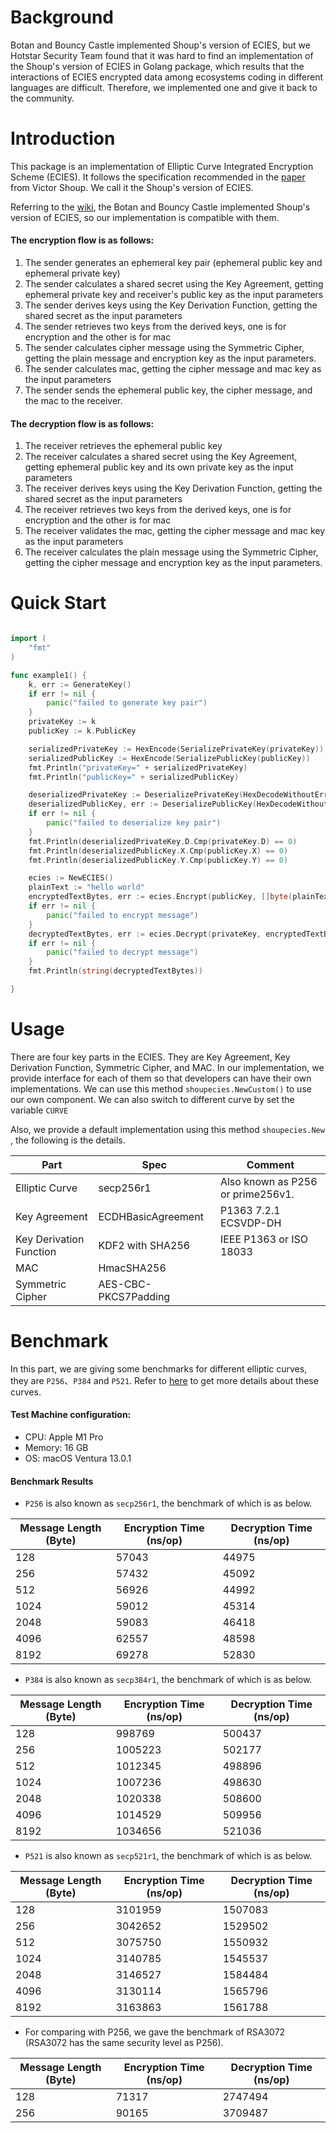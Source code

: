 # Background

Botan and Bouncy Castle implemented Shoup's version of ECIES, but we Hotstar Security Team found that it was hard to find an 
implementation of the Shoup's version of ECIES in Golang package, which results that the interactions of ECIES encrypted data 
among ecosystems coding in different languages are difficult. Therefore, we implemented one and give it back to the community.

# Introduction

This package is an implementation of Elliptic Curve Integrated Encryption Scheme (ECIES).
It follows the specification recommended in the [paper](https://www.shoup.net/papers/iso-2_1.pdf) from Victor Shoup.
We call it the Shoup's version of ECIES.

Referring to the [wiki](https://www.cryptopp.com/wiki/Elliptic_Curve_Integrated_Encryption_Scheme), the Botan and Bouncy Castle
implemented Shoup's version of ECIES, so our implementation is compatible with them.

#### The encryption flow is as follows:

1. The sender generates an ephemeral key pair (ephemeral public key and ephemeral private key)
2. The sender calculates a shared secret using the Key Agreement, getting ephemeral private key and receiver's
public key as the input parameters
3. The sender derives keys using the Key Derivation Function, getting the shared secret as the input parameters
4. The sender retrieves two keys from the derived keys, one is for encryption and the other is for mac
5. The sender calculates cipher message using the Symmetric Cipher, getting the plain message and encryption key 
as the input parameters.
6. The sender calculates mac, getting the cipher message and mac key as the input parameters
7. The sender sends the ephemeral public key, the cipher message, and the mac to the receiver.

#### The decryption flow is as follows:

1. The receiver retrieves the ephemeral public key
2. The receiver calculates a shared secret using the Key Agreement, getting ephemeral public key and its own 
   private key as the input parameters 
3. The receiver derives keys using the Key Derivation Function, getting the shared secret as the input parameters
4. The receiver retrieves two keys from the derived keys, one is for encryption and the other is for mac
5. The receiver validates the mac, getting the cipher message and mac key as the input parameters
6. The receiver calculates the plain message using the Symmetric Cipher, getting the cipher message and encryption key
   as the input parameters.

# Quick Start

```go

import (
	"fmt"
)

func example1() {
	k, err := GenerateKey()
	if err != nil {
		panic("failed to generate key pair")
	}
	privateKey := k
	publicKey := k.PublicKey

	serializedPrivateKey := HexEncode(SerializePrivateKey(privateKey))
	serializedPublicKey := HexEncode(SerializePublicKey(publicKey))
	fmt.Println("privateKey=" + serializedPrivateKey)
	fmt.Println("publicKey=" + serializedPublicKey)

	deserializedPrivateKey := DeserializePrivateKey(HexDecodeWithoutError(serializedPrivateKey))
	deserializedPublicKey, err := DeserializePublicKey(HexDecodeWithoutError(serializedPublicKey))
	if err != nil {
		panic("failed to deserialize key pair")
	}
	fmt.Println(deserializedPrivateKey.D.Cmp(privateKey.D) == 0)
	fmt.Println(deserializedPublicKey.X.Cmp(publicKey.X) == 0)
	fmt.Println(deserializedPublicKey.Y.Cmp(publicKey.Y) == 0)

	ecies := NewECIES()
	plainText := "hello world"
	encryptedTextBytes, err := ecies.Encrypt(publicKey, []byte(plainText))
	if err != nil {
		panic("failed to encrypt message")
	}
	decryptedTextBytes, err := ecies.Decrypt(privateKey, encryptedTextBytes)
	if err != nil {
		panic("failed to decrypt message")
	}
	fmt.Println(string(decryptedTextBytes))

}

```

# Usage

There are four key parts in the ECIES. They are Key Agreement, Key Derivation Function, Symmetric Cipher, and
MAC. In our implementation, we provide interface for each of them so that developers can have their own 
implementations. We can use this method ```shoupecies.NewCustom()``` to use our own component. We can also switch
to different curve by set the variable ```CURVE```

Also, we provide a default implementation using this method ```shoupecies.New``` , the following is the details.

| Part                    | Spec                 | Comment                             |
|-------------------------|----------------------|-------------------------------------|
| Elliptic Curve          | secp256r1            | Also known as P256 or prime256v1.   |
| Key Agreement           | ECDHBasicAgreement   | P1363 7.2.1 ECSVDP-DH               |
| Key Derivation Function | KDF2 with SHA256     | IEEE P1363 or ISO 18033             |
| MAC                     | HmacSHA256           |                                     |
| Symmetric Cipher        | AES-CBC-PKCS7Padding |                                     |

 # Benchmark

In this part, we are giving some benchmarks for different elliptic curves, they are `P256`、`P384` and `P521`.
Refer to [here](https://pkg.go.dev/crypto/elliptic) to get more details about these curves.

#### Test Machine configuration:
  + CPU: Apple M1 Pro
  + Memory: 16 GB
  + OS: macOS Ventura 13.0.1

#### Benchmark Results
  + `P256` is also known as `secp256r1`, the benchmark of which is as below.

| Message Length (Byte) | Encryption Time (ns/op) | Decryption Time (ns/op) |
|-----------------------|-------------------------|-------------------------|
| 128                   | 57043                   | 44975                   |
| 256                   | 57432                   | 45092                   |
| 512                   | 56926                   | 44992                   |
| 1024                  | 59012                   | 45314                   |
| 2048                  | 59083                   | 46418                   |
| 4096                  | 62557                   | 48598                   |
| 8192                  | 69278                   | 52830                   |

+ `P384` is also known as `secp384r1`, the benchmark of which is as below.

| Message Length (Byte) | Encryption Time (ns/op) | Decryption Time (ns/op) |
|-----------------------|-------------------------|-------------------------|
| 128                   | 998769                  | 500437                  |
| 256                   | 1005223                 | 502177                  |
| 512                   | 1012345                 | 498896                  |
| 1024                  | 1007236                 | 498630                  |
| 2048                  | 1020338                 | 508600                  |
| 4096                  | 1014529                 | 509956                  |
| 8192                  | 1034656                 | 521036                  |


+ `P521` is also known as `secp521r1`, the benchmark of which is as below.

| Message Length (Byte) | Encryption Time (ns/op) | Decryption Time (ns/op) |
|-----------------------|-------------------------|-------------------------|
| 128                   | 3101959                 | 1507083                 |
| 256                   | 3042652                 | 1529502                 |
| 512                   | 3075750                 | 1550932                 |
| 1024                  | 3140785                 | 1545537                 |
| 2048                  | 3146527                 | 1584484                 |
| 4096                  | 3130114                 | 1565796                 |
| 8192                  | 3163863                 | 1561788                 |

+ For comparing with P256, we gave the benchmark of RSA3072 (RSA3072 has the same security level as P256).
 
| Message Length (Byte) | Encryption Time (ns/op) | Decryption Time (ns/op) |
|-----------------------|-------------------------|-------------------------|
| 128                   | 71317                   | 2747494                 |
| 256                   | 90165                   | 3709487                 |

